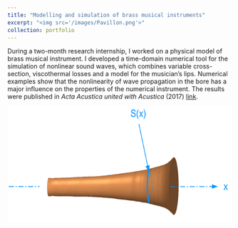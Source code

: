 ```yaml
---
title: "Modelling and simulation of brass musical instruments"
excerpt: "<img src='/images/Pavillon.png'>"
collection: portfolio
---
```


During a two-month research internship, I worked on a physical model of brass musical instrument. I developed a time-domain numerical tool for the simulation of nonlinear sound waves, which combines variable cross-section, viscothermal losses and a model for the musician’s lips. Numerical examples show that the nonlinearity of wave propagation in the bore has a major influence on the properties of the numerical instrument. The results were published in <i>Acta Acustica united with Acustica</i> (2017) [link](https://harold-berjamin.github.io/publication/2017-01-01-aaua).

<img src='/images/Pavillon.png'>